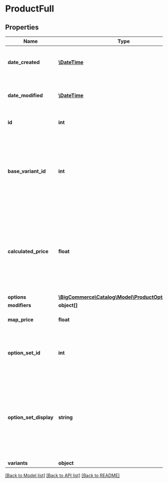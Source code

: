 # ProductFull

## Properties
Name | Type | Description | Notes
------------ | ------------- | ------------- | -------------
**date_created** | [**\DateTime**](\DateTime.md) | The date on which the product was created. | [optional] 
**date_modified** | [**\DateTime**](\DateTime.md) | The date on which the product was modified. | [optional] 
**id** | **int** | ID of the product. Read Only. | [optional] 
**base_variant_id** | **int** | The unique identifier of the base variant associated with a simple product. This value is &#x60;null&#x60; for complex products. | [optional] 
**calculated_price** | **float** | The price of the product as seen on the storefront. It will be equal to the &#x60;sale_price&#x60;, if set, and the &#x60;price&#x60; if there is not a &#x60;sale_price&#x60;. | [optional] 
**options** | [**\BigCommerce\Catalog\Model\ProductOptionBase1[]**](ProductOptionBase1.md) |  | [optional] 
**modifiers** | **object[]** |  | [optional] 
**map_price** | **float** | Minimum Advertised Price. | [optional] 
**option_set_id** | **int** | Indicates that the product is in an Option Set (legacy V2 concept). | [optional] 
**option_set_display** | **string** | Legacy template setting which controls if the option set shows up to the side of or below the product image and description. | [optional] 
**variants** | **object** |  | [optional] 

[[Back to Model list]](../../README.md#documentation-for-models) [[Back to API list]](../../README.md#documentation-for-api-endpoints) [[Back to README]](../../README.md)

